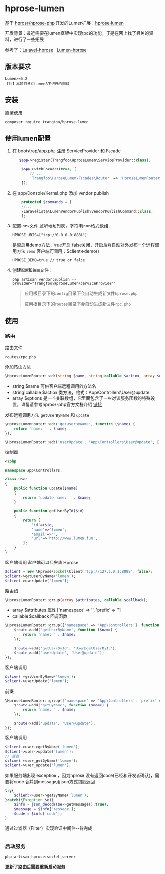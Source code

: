 # hprose-lumen

基于 [hprose/hprose-php](https://github.com/hprose/hprose-php/wiki) 开发的Lumen扩展：[hprose-lumen](https://github.com/trangfoo/hprose-lumen)

开发背景：最近需要在lumen框架中实现rpc的功能，于是在网上找了相关的资料，进行了一些拓展

参考了：[Laravel-hprose](https://github.com/zhuqipeng/laravel-hprose) | [Lumen-hprose](https://github.com/lumening/lumen-hprose)

## 版本要求

```
Lumen>=5.2
【注】本项目是在Lumen8下进行的测试
```

## 安装

直接使用
```shell
composer require trangfoo/hprose-lumen
```

## 使用**lumen**配置
1. 在 bootstrap/app.php 注册 ServiceProvider 和 Facade
    ```php
       $app->register(Trangfoo\HproseLumen\ServiceProvider::class);
    ```
    ```php
        $app->withFacades(true, [
            // ...
            'Trangfoo\HproseLumen\Facades\Router' => 'HproseLumenRouter',
        ]);
    ```
2. 在 app/Console/Kernel.php 添加 vendor publish
    ```php
        protected $commands = [
        //...
        \Laravelista\LumenVendorPublish\VendorPublishCommand::class,
        ];
    ```
3. 配置.env文件
   监听地址列表，字符串json格式数组
    ```
    HPROSE_URIS=["tcp://0.0.0.0:8888"]
    ```

   是否启用demo方法，true开启 false关闭，开启后将自动对外发布一个远程调用方法 `demo`
   客户端可调用：$client->demo()
    ```
    HPROSE_DEMO=true // true or false
    ```

4. 创建`配置`和`路由`文件：
    ```shell
    php artisan vendor:publish --provider="Trangfoo\HproseLumen\ServiceProvider"
    ```
   >应用根目录下的`config`目录下会自动生成新文件`hprose.php`
   >
   >应用根目录下的`routes`目录下会自动生成新文件`rpc.php`

## 使用

### 路由

路由文件
```
routes/rpc.php
```

添加路由方法
```php
\HproseLumenRouter::add(string $name, string|callable $action, array $options = []);
```
- string $name 可供客户端远程调用的方法名
- string|callable $action 类方法，格式：App\Controllers\User@update
- array $options 是一个关联数组，它里面包含了一些对该服务函数的特殊设置，详情请参考hprose-php官方文档介绍 [链接](https://github.com/hprose/hprose-php/wiki/06-Hprose-%E6%9C%8D%E5%8A%A1%E5%99%A8#addfunction-%E6%96%B9%E6%B3%95)

发布远程调用方法 `getUserByName` 和 `update`
```php
\HproseLumenRouter::add('getUserByName', function ($name) {
    return 'name: ' . $name;
});

\HproseLumenRouter::add('userUpdate', 'App\Controllers\User@update', ['model' => \Hprose\ResultMode::Normal]);
```

控制器
```php
<?php

namespace App\Controllers;

class User
{
    public function update($name)
    {
        return 'update name: ' . $name;
    }
    
    public function getUserById($id)
    {
        return [
            'id'=>$id,
            'name'=>'lumen',
            'email'=>'',
            'url'=>'http://www.lumen.fun',
        ];
    }
}
```

客户端调用 客户端可以只安装 Hprose
```php
$client = new \Hprose\Socket\Client('tcp://127.0.0.1:8888', false);
$client->getUserByName('lumen');
$client->userUpdate('lumen');
```

路由组
```php
\HproseLumenRouter::group(array $attributes, callable $callback);
```
- array $attributes 属性 ['namespace' => '', 'prefix' => '']
- callable $callback 回调函数

```php
\HproseLumenRouter::group(['namespace' => 'App\Controllers'], function ($route) {
    $route->add('getUserByName', function ($name) {
        return 'name: ' . $name;
    });
    
    $route->add('getUserById', 'User@getUserById');
    $route->add('userUpdate', 'User@update');
});
```
客户端调用
```php
$client->getUserByName('lumen');
$client->userUpdate('lumen');
```

前缀
```php
\HproseLumenRouter::group(['namespace' => 'App\Controllers', 'prefix' => 'user'], function ($route) {
    $route->add('getByName', function ($name) {
        return 'name: ' . $name;
    });

    $route->add('update', 'User@update');
});
```
客户端调用
```php
$client->user->getByName('lumen');
$client->user->update('lumen');
// 或者
$client->user_getByName('lumen');
$client->user_update('lumen');
```

如果服务端出现 exception ，因为hprose 没有返回code(已经和开发者确认)，需要将code 合并到message用json方式包裹返回
```php
try{
    $client->user->getByName('lumen');
}catch(\Exception $e){
    $info = json_decode($e->getMessage(),true);
    $message = $info['message'];
    $code = $info['code'];
}

```

通过过滤器（Filter）实现验证中间件--待完成
```php

```




### 启动服务

```shell
php artisan hprose:socket_server
```
**更新了路由后需要重新启动服务**


